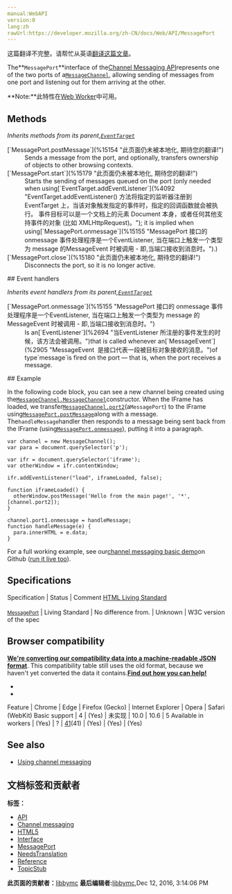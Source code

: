 ```yaml
---
manual:WebAPI
version:0
lang:zh
rawUrl:https://developer.mozilla.org/zh-CN/docs/Web/API/MessagePort
---
```




这篇翻译不完整。请帮忙从英语[翻译这篇文章](%15178 "")。






The**`MessagePort`**interface of the[Channel Messaging API](%10754 "")represents one of the two ports of a[`MessageChannel`](%2904 "Channel Messaging API的Channel Messaging接口允许我们创建一个新的消息通道，并通过它的两个MessagePort 属性发送数据。"), allowing sending of messages from one port and listening out for them arriving at the other.

**Note:**此特性在[Web Worker](%5173 "")中可用。

## Methods<a name="Methods"></a>


<em>Inherits methods from its parent,[`EventTarget`](%2696 "EventTarget 是一个由可以接收事件的对象实现的接口，并且可以为它们创建侦听器。")</em>

<dl><dt>[`MessagePort.postMessage`](%15154 "此页面仍未被本地化, 期待您的翻译!")</dt><dd>Sends a message from the port, and optionally, transfers ownership of objects to other browsing contexts.</dd><dt>[`MessagePort.start`](%15179 "此页面仍未被本地化, 期待您的翻译!")</dt><dd>Starts the sending of messages queued on the port (only needed when using[`EventTarget.addEventListener`](%4092 "EventTarget.addEventListener() 方法将指定的监听器注册到 EventTarget 上，当该对象触发指定的事件时，指定的回调函数就会被执行。 事件目标可以是一个文档上的元素 Document 本身，或者任何其他支持事件的对象 (比如 XMLHttpRequest)。"); it is implied when using[`MessagePort.onmessage`](%15155 "MessagePort 接口的 onmessage 事件处理程序是一个EventListener, 当在端口上触发一个类型为 message 的MessageEvent 时被调用 - 即,当端口接收到消息时。").)</dd><dt>[`MessagePort.close`](%15180 "此页面仍未被本地化, 期待您的翻译!")</dt><dd>Disconnects the port, so it is no longer active.</dd></dl>
## Event handlers<a name="Event_handlers"></a>


<em>Inherits event handlers from its parent,[`EventTarget`](%2696 "EventTarget 是一个由可以接收事件的对象实现的接口，并且可以为它们创建侦听器。")</em>

<dl><dt>[`MessagePort.onmessage`](%15155 "MessagePort 接口的 onmessage 事件处理程序是一个EventListener, 当在端口上触发一个类型为 message 的MessageEvent 时被调用 - 即,当端口接收到消息时。")</dt><dd>Is an[`EventListener`](%2694 "当EventListener 所注册的事件发生的时候，该方法会被调用。")that is called whenever an[`MessageEvent`](%2905 "MessageEvent  是接口代表一段被目标对象接收的消息。")of type`message`is fired on the port — that is, when the port receives a message.</dd></dl>
## Example<a name="Example"></a>


In the following code block, you can see a new channel being created using the[`MessageChannel.MessageChannel`](%2904 "Channel Messaging API的Channel Messaging接口允许我们创建一个新的消息通道，并通过它的两个MessagePort 属性发送数据。")constructor. When the IFrame has loaded, we transfer[`MessageChannel.port2`](%15138 "此页面仍未被本地化, 期待您的翻译!")(a`MessagePort`) to the IFrame using[`MessagePort.postMessage`](%15154 "此页面仍未被本地化, 期待您的翻译!")along with a message. The`handleMessage`handler then responds to a message being sent back from the IFrame (using[`MessagePort.onmessage`](%15155 "MessagePort 接口的 onmessage 事件处理程序是一个EventListener, 当在端口上触发一个类型为 message 的MessageEvent 时被调用 - 即,当端口接收到消息时。")), putting it into a paragraph.


```
var channel = new MessageChannel();
var para = document.querySelector('p');
    
var ifr = document.querySelector('iframe');
var otherWindow = ifr.contentWindow;

ifr.addEventListener("load", iframeLoaded, false);
    
function iframeLoaded() {
  otherWindow.postMessage('Hello from the main page!', '*', [channel.port2]);
}

channel.port1.onmessage = handleMessage;
function handleMessage(e) {
  para.innerHTML = e.data;
}
```


For a full working example, see our[channel messaging basic demo](%15140 "")on Github ([run it live too](%15141 "")).


## Specifications<a name="Specifications"></a>
Specification | Status | Comment 
[HTML Living Standard<br></br><small>MessagePort</small>](%15181 "") | Living Standard | No difference from. 
 | Unknown | W3C version of the spec 


## Browser compatibility<a name="Browser_compatibility"></a>


**[We&#39;re converting our compatibility data into a machine-readable JSON format](%3344 "")**. This compatibility table still uses the old format, because we haven&#39;t yet converted the data it contains.**[Find out how you can help!](%3392 "")**


* 
* 
Feature | Chrome | Edge | Firefox (Gecko) | Internet Explorer | Opera | Safari (WebKit) 
Basic support | 4 | (Yes) | 未实现 | 10.0 | 10.6 | 5 
Available in workers | (Yes) | ? | [41](%4735 "Released on 2015-09-22.")(41) | (Yes) | (Yes) | (Yes) 





## See also<a name="See_also"></a>

* [Using channel messaging](%15143 "")



## 文档标签和贡献者
**标签：**
* [API](%50 "")
* [Channel messaging](%15182 "")
* [HTML5](%118 "")
* [Interface](%3380 "")
* [MessagePort](%15183 "")
* [NeedsTranslation](%4036 "")
* [Reference](%3381 "")
* [TopicStub](%4037 "")

**此页面的贡献者：**[libbymc](%5110 "")
**最后编辑者:**[libbymc](%5110 ""),<time>Dec 12, 2016, 3:14:06 PM</time>


